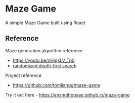 # Maze Game

A simple Maze Game built using React

## Reference

Maze generation algorithm reference
- https://youtu.be/nHjqkLV_Tp0
- [randomized depth-first search](https://en.wikipedia.org/wiki/Maze_generation_algorithm#Randomized_depth-first_search)

Project reference
- https://github.com/tomliangg/maze-game

Try it out here - https://anshuthopsee.github.io/maze-game
